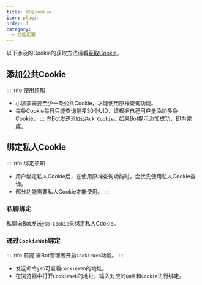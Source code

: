 ```yaml
---
title: 绑定cookie
icon: plugin
order: 1
category:
  - 功能配置
---
```

以下涉及的Cookie的获取方法请看[获取Cookie](get-cookie.md)。

## 添加公共Cookie
::: info 使用须知
- 小派蒙需要至少一条公共Cookie，才能使用原神查询功能。
- 每条Cookie每日只能查询最多30个UID，请根据自己用户量添加多条Cookie。
:::
向Bot发送`添加公共ck Cookie`，如果Bot提示添加成功，即为完成。

## 绑定私人Cookie
::: info 绑定须知
- 用户绑定私人Cookie后，在使用原神查询功能时，会优先使用私人Cookie查询。
- 部分功能需要私人Cookie才能使用。
:::

### 私聊绑定
私聊向Bot发送`ysb Cookie`来绑定私人Cookie。

### 通过`CookieWeb`绑定
::: info 前提
需Bot管理者开启`CookieWeb`功能。
:::
- 发送命令`ysb`可查看`CookieWeb`的地址。
- 在浏览器中打开`CookieWeb`的地址，输入对应的`QQ号`和`Cookie`进行绑定。